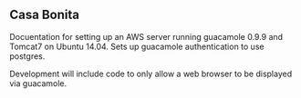 ## Casa Bonita	
Docuentation for setting up an AWS server running guacamole 0.9.9 and 
Tomcat7 on Ubuntu 14.04.  Sets up guacamole authentication to use
postgres.

Development will include code to only allow a web browser to be 
displayed via guacamole.
